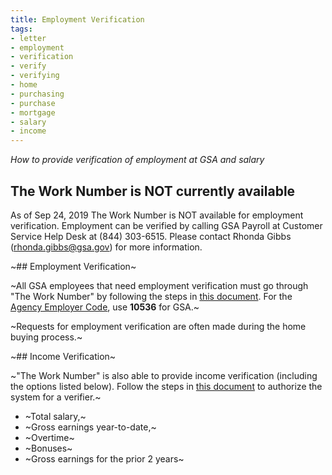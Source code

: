 ```yaml
---
title: Employment Verification
tags:
- letter
- employment
- verification
- verify
- verifying
- home
- purchasing
- purchase
- mortgage
- salary
- income
---
```


_How to provide verification of employment at GSA and salary_

## The Work Number is NOT currently available
As of Sep 24, 2019 The Work Number is NOT available for employment verification. Employment can be verified by calling GSA Payroll at Customer Service Help Desk at (844) 303-6515. Please contact Rhonda Gibbs ([rhonda.gibbs@gsa.gov](mailto:rhonda.gibbs@gsa.gov)) for more information.

~## Employment Verification~

~All GSA employees that need employment verification must go through "The Work Number" by following the steps in [this document](https://www.gsa.gov/cdnstatic/Work_Number_Employment_Verification_Instructions.pdf).  For the [Agency Employer Code](https://www.gsa.gov/cdnstatic/Listing_of_The_Work_Number_Company_Codes_for_GSA_and_Client_Agencies.pdf), use **10536** for GSA.~

~Requests for employment verification are often made during the home buying process.~

~## Income Verification~

~"The Work Number" is also able to provide income verification (including the options listed below).  Follow the steps in [this document](https://www.gsa.gov/cdnstatic/Work_Number_Employment_Verification_Instructions.pdf) to authorize the system for a verifier.~

* ~Total salary,~
* ~Gross earnings year-to-date,~
* ~Overtime~
* ~Bonuses~
* ~Gross earnings for the prior 2 years~
